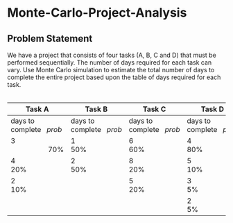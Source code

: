 # Monte-Carlo-Project-Analysis
## Problem Statement
We have a project that consists of four tasks (A, B, C and D) that must be performed
sequentially. The number of days required for each task can vary. Use Monte Carlo simulation
to estimate the total number of days to complete the entire project based upon the table of
days required for each task.</br></br>

Task A | Task B | Task C | Task D
--- | --- | --- | ---
days to complete&nbsp;&nbsp;&nbsp;*prob* | days to complete&nbsp;&nbsp;&nbsp;*prob* |days to complete&nbsp;&nbsp;&nbsp;*prob* |days to complete&nbsp;&nbsp;&nbsp;*prob* 
3 &nbsp;&nbsp;&nbsp;&nbsp;&nbsp;&nbsp;&nbsp;&nbsp;&nbsp;&nbsp;&nbsp;&nbsp;&nbsp;&nbsp;&nbsp;&nbsp;&nbsp;&nbsp;&nbsp;&nbsp;70% | 1&nbsp;&nbsp;&nbsp;&nbsp;&nbsp;&nbsp;&nbsp;&nbsp;&nbsp;&nbsp;&nbsp;&nbsp;&nbsp;&nbsp;&nbsp;&nbsp;&nbsp;&nbsp;&nbsp;&nbsp;   50% | 6&nbsp;&nbsp;&nbsp;&nbsp;&nbsp;&nbsp;&nbsp;&nbsp;&nbsp;&nbsp;&nbsp;&nbsp;&nbsp;&nbsp;&nbsp;&nbsp;&nbsp;&nbsp;&nbsp;&nbsp;     60% | 4&nbsp;&nbsp;&nbsp;&nbsp;&nbsp;&nbsp;&nbsp;&nbsp;&nbsp;&nbsp;&nbsp;&nbsp;&nbsp;&nbsp;&nbsp;&nbsp;&nbsp;&nbsp;&nbsp;&nbsp;        80%
4 &nbsp;&nbsp;&nbsp;&nbsp;&nbsp;&nbsp;&nbsp;&nbsp;&nbsp;&nbsp;&nbsp;&nbsp;&nbsp;&nbsp;&nbsp;&nbsp;&nbsp;&nbsp;&nbsp;&nbsp;        20% | 2 &nbsp;&nbsp;&nbsp;&nbsp;&nbsp;&nbsp;&nbsp;&nbsp;&nbsp;&nbsp;&nbsp;&nbsp;&nbsp;&nbsp;&nbsp;&nbsp;&nbsp;&nbsp;&nbsp;&nbsp;  50% | 8 &nbsp;&nbsp;&nbsp;&nbsp;&nbsp;&nbsp;&nbsp;&nbsp;&nbsp;&nbsp;&nbsp;&nbsp;&nbsp;&nbsp;&nbsp;&nbsp;&nbsp;&nbsp;&nbsp;&nbsp;    20% | 5&nbsp;&nbsp;&nbsp;&nbsp;&nbsp;&nbsp;&nbsp;&nbsp;&nbsp;&nbsp;&nbsp;&nbsp;&nbsp;&nbsp;&nbsp;&nbsp;&nbsp;&nbsp;&nbsp;&nbsp;        10%
2 &nbsp;&nbsp;&nbsp;&nbsp;&nbsp;&nbsp;&nbsp;&nbsp;&nbsp;&nbsp;&nbsp;&nbsp;&nbsp;&nbsp;&nbsp;&nbsp;&nbsp;&nbsp;&nbsp;&nbsp;        10% |         | 5 &nbsp;&nbsp;&nbsp;&nbsp;&nbsp;&nbsp;&nbsp;&nbsp;&nbsp;&nbsp;&nbsp;&nbsp;&nbsp;&nbsp;&nbsp;&nbsp;&nbsp;&nbsp;&nbsp;&nbsp;    20% | 3&nbsp;&nbsp;&nbsp;&nbsp;&nbsp;&nbsp;&nbsp;&nbsp;&nbsp;&nbsp;&nbsp;&nbsp;&nbsp;&nbsp;&nbsp;&nbsp;&nbsp;&nbsp;&nbsp;&nbsp;        5%
&nbsp;         |         |           | 2 &nbsp;&nbsp;&nbsp;&nbsp;&nbsp;&nbsp;&nbsp;&nbsp;&nbsp;&nbsp;&nbsp;&nbsp;&nbsp;&nbsp;&nbsp;&nbsp;&nbsp;&nbsp;&nbsp;&nbsp;       5%
